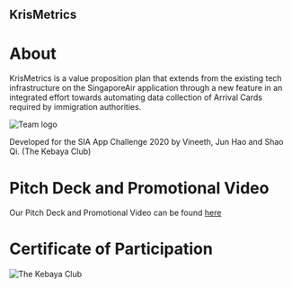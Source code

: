 ## KrisMetrics
# About

KrisMetrics is a value proposition plan that extends from the existing tech infrastructure on the SingaporeAir application through a new feature in an integrated effort towards automating data collection of Arrival Cards required by immigration authorities.

![Team logo](https://user-images.githubusercontent.com/60221657/91585083-27275500-e986-11ea-8c45-7a93562e7224.jpg)

Developed for the SIA App Challenge 2020 by Vineeth, Jun Hao and Shao Qi. (The Kebaya Club)

# Pitch Deck and Promotional Video

Our Pitch Deck and Promotional Video can be found [here](https://drive.google.com/file/d/1_R9kl4tdTaAHzotlsyERQe7VbSd81lLD/view?usp=sharing)


# Certificate of Participation

![The Kebaya Club](https://user-images.githubusercontent.com/60221657/91585279-6f467780-e986-11ea-9496-bfb84592d27c.png)